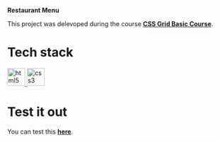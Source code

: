 **Restaurant Menu**

This project was delevoped during the course [**CSS Grid Basic Course**](https://platzi.com/cursos/css-grid/).

# Tech stack

<p>
  <a href="https://developer.mozilla.org/en-US/docs/Glossary/HTML5" >
    <img src="https://cdn.jsdelivr.net/gh/devicons/devicon/icons/html5/html5-original.svg" alt="html5" width="40" height="40" />
  </a>
  <a href="https://developer.mozilla.org/en-US/docs/Web/CSS" >
    <img src="https://cdn.jsdelivr.net/gh/devicons/devicon/icons/css3/css3-original.svg" alt="css3" width="40" height="40" />
  </a>
</p>

# Test it out

You can test this [**here**](https://yuneidyc.github.io/RestaurantMenu/).

